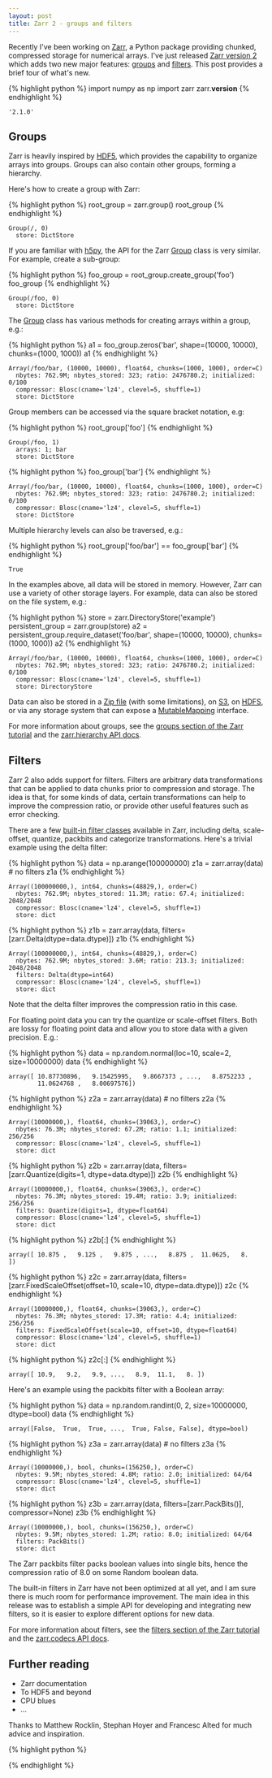 ```yaml
---
layout: post
title: Zarr 2 - groups and filters
---
```



Recently I've been working on [Zarr](http://zarr.readthedocs.io/en/latest/), a Python package providing chunked, compressed storage for numerical arrays. I've just released [Zarr version 2](http://zarr.readthedocs.io/en/latest/release.html) which adds two new major features: [groups](http://zarr.readthedocs.io/en/latest/tutorial.html#groups) and [filters](http://zarr.readthedocs.io/en/latest/tutorial.html#filters). This post provides a brief tour of what's new.


{% highlight python %}
import numpy as np
import zarr
zarr.__version__
{% endhighlight %}




    '2.1.0'



## Groups

Zarr is heavily inspired by [HDF5](https://www.hdfgroup.org/HDF5/), which provides the capability to organize arrays into groups. Groups can also contain other groups, forming a hierarchy.

Here's how to create a group with Zarr:


{% highlight python %}
root_group = zarr.group()
root_group
{% endhighlight %}




    Group(/, 0)
      store: DictStore



If you are familiar with [h5py](http://www.h5py.org/), the API for the Zarr [Group](http://zarr.readthedocs.io/en/latest/api/hierarchy.html#zarr.hierarchy.Group) class is very similar. For example, create a sub-group:


{% highlight python %}
foo_group = root_group.create_group('foo')
foo_group
{% endhighlight %}




    Group(/foo, 0)
      store: DictStore



The [Group](http://zarr.readthedocs.io/en/latest/api/hierarchy.html#zarr.hierarchy.Group) class has various methods for creating arrays within a group, e.g.:


{% highlight python %}
a1 = foo_group.zeros('bar', shape=(10000, 10000), chunks=(1000, 1000))
a1
{% endhighlight %}




    Array(/foo/bar, (10000, 10000), float64, chunks=(1000, 1000), order=C)
      nbytes: 762.9M; nbytes_stored: 323; ratio: 2476780.2; initialized: 0/100
      compressor: Blosc(cname='lz4', clevel=5, shuffle=1)
      store: DictStore



Group members can be accessed via the square bracket notation, e.g:


{% highlight python %}
root_group['foo']
{% endhighlight %}




    Group(/foo, 1)
      arrays: 1; bar
      store: DictStore




{% highlight python %}
foo_group['bar']
{% endhighlight %}




    Array(/foo/bar, (10000, 10000), float64, chunks=(1000, 1000), order=C)
      nbytes: 762.9M; nbytes_stored: 323; ratio: 2476780.2; initialized: 0/100
      compressor: Blosc(cname='lz4', clevel=5, shuffle=1)
      store: DictStore



Multiple hierarchy levels can also be traversed, e.g.:


{% highlight python %}
root_group['foo/bar'] == foo_group['bar']
{% endhighlight %}




    True



In the examples above, all data will be stored in memory. However, Zarr can use a variety of other storage layers. For example, data can also be stored on the file system, e.g.:


{% highlight python %}
store = zarr.DirectoryStore('example')
persistent_group = zarr.group(store)
a2 = persistent_group.require_dataset('foo/bar', shape=(10000, 10000), chunks=(1000, 1000))
a2
{% endhighlight %}




    Array(/foo/bar, (10000, 10000), float64, chunks=(1000, 1000), order=C)
      nbytes: 762.9M; nbytes_stored: 323; ratio: 2476780.2; initialized: 0/100
      compressor: Blosc(cname='lz4', clevel=5, shuffle=1)
      store: DirectoryStore



Data can also be stored in a [Zip file](http://zarr.readthedocs.io/en/latest/api/storage.html#zarr.storage.ZipStore) (with some limitations), on [S3](http://s3fs.readthedocs.io/en/latest/api.html#s3fs.mapping.S3Map), on [HDFS](http://hdfs3.readthedocs.io/en/latest/api.html#hdfs3.mapping.HDFSMap), or via any storage system that can expose a [MutableMapping](https://docs.python.org/3/library/collections.abc.html) interface.

For more information about groups, see the [groups section of the Zarr tutorial](http://zarr.readthedocs.io/en/latest/tutorial.html#groups) and the [zarr.hierarchy API docs](http://zarr.readthedocs.io/en/latest/api/hierarchy.html).

## Filters

Zarr 2 also adds support for filters. Filters are arbitrary data transformations that can be applied to data chunks prior to compression and storage. The idea is that, for some kinds of data, certain transformations can help to improve the compression ratio, or provide other useful features such as error checking.

There are a few [built-in filter classes](http://zarr.readthedocs.io/en/latest/api/codecs.html) available in Zarr, including delta, scale-offset, quantize, packbits and categorize transformations. Here's a trivial example using the delta filter:


{% highlight python %}
data = np.arange(100000000)
z1a = zarr.array(data)  # no filters
z1a
{% endhighlight %}




    Array((100000000,), int64, chunks=(48829,), order=C)
      nbytes: 762.9M; nbytes_stored: 11.3M; ratio: 67.4; initialized: 2048/2048
      compressor: Blosc(cname='lz4', clevel=5, shuffle=1)
      store: dict




{% highlight python %}
z1b = zarr.array(data, filters=[zarr.Delta(dtype=data.dtype)])
z1b
{% endhighlight %}




    Array((100000000,), int64, chunks=(48829,), order=C)
      nbytes: 762.9M; nbytes_stored: 3.6M; ratio: 213.3; initialized: 2048/2048
      filters: Delta(dtype=int64)
      compressor: Blosc(cname='lz4', clevel=5, shuffle=1)
      store: dict



Note that the delta filter improves the compression ratio in this case. 

For floating point data you can try the quantize or scale-offset filters. Both are lossy for floating point data and allow you to store data with a given precision. E.g.:


{% highlight python %}
data = np.random.normal(loc=10, scale=2, size=10000000)
data
{% endhighlight %}




    array([ 10.87730896,   9.15425995,   9.8667373 , ...,   8.8752233 ,
            11.0624768 ,   8.00697576])




{% highlight python %}
z2a = zarr.array(data)  # no filters
z2a
{% endhighlight %}




    Array((10000000,), float64, chunks=(39063,), order=C)
      nbytes: 76.3M; nbytes_stored: 67.2M; ratio: 1.1; initialized: 256/256
      compressor: Blosc(cname='lz4', clevel=5, shuffle=1)
      store: dict




{% highlight python %}
z2b = zarr.array(data, filters=[zarr.Quantize(digits=1, dtype=data.dtype)])
z2b
{% endhighlight %}




    Array((10000000,), float64, chunks=(39063,), order=C)
      nbytes: 76.3M; nbytes_stored: 19.4M; ratio: 3.9; initialized: 256/256
      filters: Quantize(digits=1, dtype=float64)
      compressor: Blosc(cname='lz4', clevel=5, shuffle=1)
      store: dict




{% highlight python %}
z2b[:]
{% endhighlight %}




    array([ 10.875 ,   9.125 ,   9.875 , ...,   8.875 ,  11.0625,   8.    ])




{% highlight python %}
z2c = zarr.array(data, filters=[zarr.FixedScaleOffset(offset=10, scale=10, dtype=data.dtype)])
z2c
{% endhighlight %}




    Array((10000000,), float64, chunks=(39063,), order=C)
      nbytes: 76.3M; nbytes_stored: 17.3M; ratio: 4.4; initialized: 256/256
      filters: FixedScaleOffset(scale=10, offset=10, dtype=float64)
      compressor: Blosc(cname='lz4', clevel=5, shuffle=1)
      store: dict




{% highlight python %}
z2c[:]
{% endhighlight %}




    array([ 10.9,   9.2,   9.9, ...,   8.9,  11.1,   8. ])



Here's an example using the packbits filter with a Boolean array:


{% highlight python %}
data = np.random.randint(0, 2, size=10000000, dtype=bool)
data
{% endhighlight %}




    array([False,  True,  True, ...,  True, False, False], dtype=bool)




{% highlight python %}
z3a = zarr.array(data)  # no filters
z3a
{% endhighlight %}




    Array((10000000,), bool, chunks=(156250,), order=C)
      nbytes: 9.5M; nbytes_stored: 4.8M; ratio: 2.0; initialized: 64/64
      compressor: Blosc(cname='lz4', clevel=5, shuffle=1)
      store: dict




{% highlight python %}
z3b = zarr.array(data, filters=[zarr.PackBits()], compressor=None)
z3b
{% endhighlight %}




    Array((10000000,), bool, chunks=(156250,), order=C)
      nbytes: 9.5M; nbytes_stored: 1.2M; ratio: 8.0; initialized: 64/64
      filters: PackBits()
      store: dict



The Zarr packbits filter packs boolean values into single bits, hence the compression ratio of 8.0 on some Random boolean data.

The built-in filters in Zarr have not been optimized at all yet, and I am sure there is much room for performance improvement. The main idea in this release was to establish a simple API for developing and integrating new filters, so it is easier to explore different options for new data.

For more information about filters, see the [filters section of the Zarr tutorial](TODO) and the [zarr.codecs API docs](TODO).

## Further reading

* Zarr documentation
* To HDF5 and beyond
* CPU blues
* ...

Thanks to Matthew Rocklin, Stephan Hoyer and Francesc Alted for much advice and inspiration.


{% highlight python %}

{% endhighlight %}
